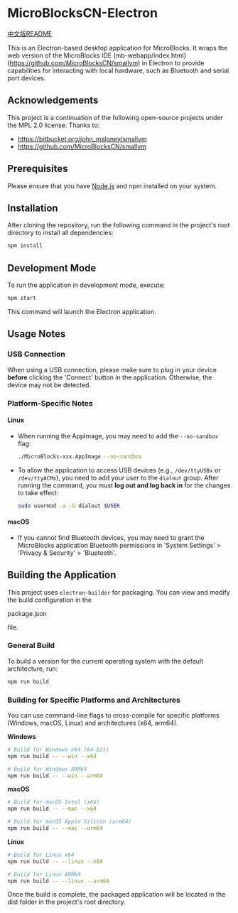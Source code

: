 # MicroBlocksCN-Electron
[中文版README](./README_CN.md)

This is an Electron-based desktop application for MicroBlocks. It wraps the web version of the MicroBlocks IDE (mb-webapp/index.html)(https://github.com/MicroBlocksCN/smallvm) in Electron to provide capabilities for interacting with local hardware, such as Bluetooth and serial port devices.

## Acknowledgements

This project is a continuation of the following open-source projects under the MPL 2.0 license. Thanks to:
*   https://bitbucket.org/john_maloney/smallvm
*   https://github.com/MicroBlocksCN/smallvm

## Prerequisites

Please ensure that you have [Node.js](https://nodejs.org/) and npm installed on your system.

## Installation

After cloning the repository, run the following command in the project's root directory to install all dependencies:

```bash
npm install
```

## Development Mode

To run the application in development mode, execute:

```bash
npm start
```
This command will launch the Electron application.

## Usage Notes

### USB Connection
When using a USB connection, please make sure to plug in your device **before** clicking the 'Connect' button in the application. Otherwise, the device may not be detected.

### Platform-Specific Notes

#### Linux
*   When running the AppImage, you may need to add the `--no-sandbox` flag:
    ```bash
    ./MicroBlocks-xxx.AppImage --no-sandbox
    ```
*   To allow the application to access USB devices (e.g., `/dev/ttyUSBx` or `/dev/ttyACMx`), you need to add your user to the `dialout` group. After running the command, you must **log out and log back in** for the changes to take effect:
    ```bash
    sudo usermod -a -G dialout $USER
    ```

#### macOS
*   If you cannot find Bluetooth devices, you may need to grant the MicroBlocks application Bluetooth permissions in 'System Settings' > 'Privacy & Security' > 'Bluetooth'.

## Building the Application

This project uses `electron-builder` for packaging. You can view and modify the build configuration in the 

package.json

 file.

### General Build

To build a version for the current operating system with the default architecture, run:

```bash
npm run build
```

### Building for Specific Platforms and Architectures

You can use command-line flags to cross-compile for specific platforms (Windows, macOS, Linux) and architectures (x64, arm64).

**Windows**

```bash
# Build for Windows x64 (64-bit)
npm run build -- --win --x64

# Build for Windows ARM64
npm run build -- --win --arm64
```

**macOS**

```bash
# Build for macOS Intel (x64)
npm run build -- --mac --x64

# Build for macOS Apple Silicon (arm64)
npm run build -- --mac --arm64
```

**Linux**

```bash
# Build for Linux x64
npm run build -- --linux --x64

# Build for Linux ARM64
npm run build -- --linux --arm64
```

Once the build is complete, the packaged application will be located in the dist folder in the project's root directory.
